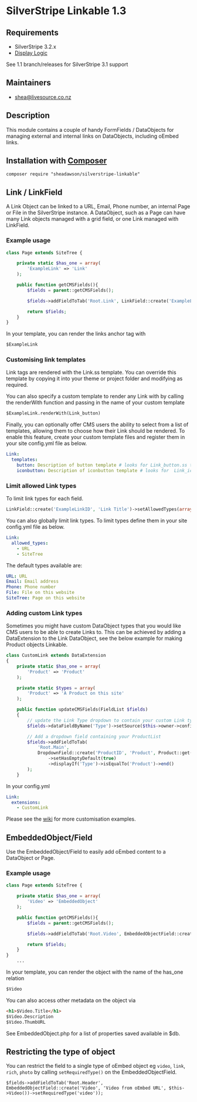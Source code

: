# SilverStripe Linkable 1.3

## Requirements

* SilverStripe 3.2.x
* [Display Logic](https://github.com/unclecheese/silverstripe-display-logic)

See 1.1 branch/releases for SilverStripe 3.1 support

## Maintainers

* shea@livesource.co.nz

## Description

This module contains a couple of handy FormFields / DataObjects for managing external and internal links on DataObjects, including oEmbed links.

## Installation with [Composer](https://getcomposer.org/)

```
composer require "sheadawson/silverstripe-linkable"
```

## Link / LinkField

A Link Object can be linked to a URL, Email, Phone number, an internal Page or File in the SilverStripe instance. A DataObject, such as a Page can have many Link objects managed with a grid field, or one Link managed with LinkField.

### Example usage

```php
class Page extends SiteTree {

	private static $has_one = array(
		'ExampleLink' => 'Link'
	);

	public function getCMSFields(){
		$fields = parent::getCMSFields();

		$fields->addFieldToTab('Root.Link', LinkField::create('ExampleLinkID', 'Link to page or file'));

		return $fields;
	}
}
```

In your template, you can render the links anchor tag with

```html
$ExampleLink
```

### Customising link templates

Link tags are rendered with the Link.ss template. You can override this template by copying it into your theme or project folder and modifying as required.

You can also specify a custom template to render any Link with by calling the renderWith function and passing in the name of your custom template

```html
$ExampleLink.renderWith(Link_button)
```

Finally, you can optionally offer CMS users the ability to select from a list of templates, allowing them to choose how their Link should be rendered. To enable this feature, create your custom template files and register them in your site config.yml file as below.

```YAML
Link:
  templates:
    button: Description of button template # looks for Link_button.ss template
    iconbutton: Description of iconbutton template # looks for  Link_iconbutton.ss template
```


### Limit allowed Link types

To limit link types for each field.

```php
LinkField::create('ExampleLinkID', 'Link Title')->setAllowedTypes(array('URL','Phone'))
```

You can also globally limit link types.  To limit types define them in your site config.yml file as below.

```YAML
Link:
  allowed_types:
    - URL
    - SiteTree
```


The default types available are:

```YAML
URL: URL
Email: Email address
Phone: Phone number
File: File on this website
SiteTree: Page on this website
```

### Adding custom Link types

Sometimes you might have custom DataObject types that you would like CMS users to be able to create Links to. This can be achieved by adding a DataExtension to the Link DataObject, see the below example for making Product objects Linkable.

```php
class CustomLink extends DataExtension
{
    private static $has_one = array(
        'Product' => 'Product'
    );

    private static $types = array(
        'Product' => 'A Product on this site'
    );

    public function updateCMSFields(FieldList $fields)
    {
		// update the Link Type dropdown to contain your custom Link types
        $fields->dataFieldByName('Type')->setSource($this->owner->config()->types);

		// Add a dropdown field containing your ProductList
		$fields->addFieldToTab(
            'Root.Main',
            DropdownField::create('ProductID', 'Product', Product::get()->map('ID', 'Title')->toArray())
                ->setHasEmptyDefault(true)
                ->displayIf('Type')->isEqualTo('Product')->end()
        );
	}
```

In your config.yml

```YAML
Link:
  extensions:
    - CustomLink
```

Please see the [wiki](https://github.com/sheadawson/silverstripe-linkable/wiki) for more customisation examples.

## EmbeddedObject/Field

Use the EmbeddedObject/Field to easily add oEmbed content to a DataObject or Page.

### Example usage

```php
class Page extends SiteTree {

	private static $has_one = array(
		'Video' => 'EmbeddedObject'
	);

	public function getCMSFields(){
		$fields = parent::getCMSFields();

		$fields->addFieldToTab('Root.Video', EmbeddedObjectField::create('Video', 'Video from oEmbed URL', $this->Video()));

		return $fields;
	}
}
	...
```

In your template, you can render the object with the name of the has_one relation

```html
$Video
```

You can also access other metadata on the object via

```html
<h1>$Video.Title</h1>
$Video.Description
$Video.ThumbURL
```

See EmbeddedObject.php for a list of properties saved available in $db.

## Restricting the type of object

You can restrict the field to a single type of oEmbed object eg `video`, `link`, `rich`, `photo` by calling `setRequiredType()` on the EmbeddedObjectField.

```
$fields->addFieldToTab('Root.Header', EmbeddedObjectField::create('Video', 'Video from oEmbed URL', $this->Video())->setRequiredType('video'));

```
